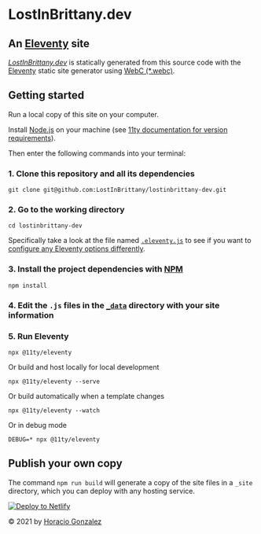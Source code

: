 # LostInBrittany.dev


## An [Eleventy](https://11ty.dev/) site

*[LostInBrittany.dev](https://lostinbrittany.dev)* is statically generated from this source code  with the [Eleventy](https://11ty.dev/) static site generator using [WebC (*.webc)](https://11ty.dev/languages/webc/).


## Getting started

Run a local copy of this site on your computer.

Install [Node.js](https://nodejs.org/) on your machine (see [11ty documentation for version requirements](https://www.11ty.dev/docs/getting-started/)).

Then enter the following commands into your terminal:

### 1. Clone this repository and all its dependencies

```cli
git clone git@github.com:LostInBrittany/lostinbrittany-dev.git
```

### 2. Go to the working directory

```cli
cd lostinbrittany-dev
```
Specifically take a look at the file named [`.eleventy.js`](https://gitlab.com/reubenlillie/eleventy-dot-js-blog/-/blob/master/.eleventy.js) to see if you want to [configure any Eleventy options differently](https://www.11ty.dev/docs/config/).

### 3. Install the project dependencies with [NPM](https://www.npmjs.com/)

```cli
npm install
```

### 4. Edit the `.js` files in the [`_data`](https://gitlab.com/reubenlillie/eleventy-dot-js-blog/-/blob/master/_data/site.js) directory with your site information

### 5. Run Eleventy

```cli
npx @11ty/eleventy
```

Or build and host locally for local development

```cli
npx @11ty/eleventy --serve
```

Or build automatically when a template changes

```cli
npx @11ty/eleventy --watch
```

Or in debug mode

```cli
DEBUG=* npx @11ty/eleventy
```

## Publish your own copy

The command `npm run build` will generate a copy of the site files in a `_site` directory, which you can deploy with any hosting service.

[![Deploy to Netlify](https://www.netlify.com/img/deploy/button.svg)](https://app.netlify.com/start/deploy?repository=https://github.com.com/LostinBrittany/lostinbrittany-dev)

&copy; 2021 by [Horacio Gonzalez](https://twitter.com/LostInBrittany)